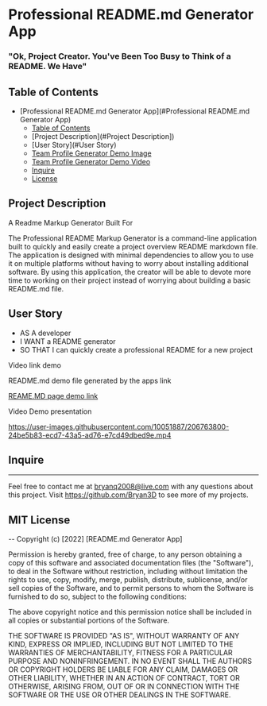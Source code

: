 # Professional README.md Generator App
### "Ok, Project Creator. You've Been Too Busy to Think of a README. We Have"

## Table of Contents

- [Professional README.md Generator App](#Professional README.md Generator App)
  - [Table of Contents](#table-of-contents)
  - [Project Description](#Project Description])
  - [User Story](#User Story)
  - [Team Profile Generator Demo Image](#team-profile-generator-demo-image)
  - [Team Profile Generator Demo Video](#team-profile-generator-demo-video)
  - [Inquire](#inquire)
  - [License](#license)

## Project Description

A Readme Markup Generator Built For

The Professional README Markup Generator is a command-line application built to quickly and easily create a project overview README markdown file. The application is designed with minimal dependencies to allow you to use it on multiple platforms without having to worry about installing additional software. By using this application, the creator will be able to devote more time to working on their project instead of worrying about building a basic README.md file.

## User Story

- AS A developer
- I WANT a README generator
- SO THAT I can quickly create a professional README for a new project

Video link demo



README.md demo file generated by the apps link

[REAME.MD page demo link](https://github.com/Bryan3D/proREADMEgenApp/tree/main/doc#readme)

Video Demo presentation

https://user-images.githubusercontent.com/10051887/206763800-24be5b83-ecd7-43a5-ad76-e7cd49dbed9e.mp4

## Inquire

---
Feel free to contact me at bryanq2008@live.com with any questions about this project. Visit <https://github.com/Bryan3D> to see more of my projects.


## MIT License
-- 
Copyright (c) [2022] [README.md Generator App]

Permission is hereby granted, free of charge, to any person obtaining a copy
of this software and associated documentation files (the "Software"), to deal
in the Software without restriction, including without limitation the rights
to use, copy, modify, merge, publish, distribute, sublicense, and/or sell
copies of the Software, and to permit persons to whom the Software is
furnished to do so, subject to the following conditions:

The above copyright notice and this permission notice shall be included in all
copies or substantial portions of the Software.

THE SOFTWARE IS PROVIDED "AS IS", WITHOUT WARRANTY OF ANY KIND, EXPRESS OR
IMPLIED, INCLUDING BUT NOT LIMITED TO THE WARRANTIES OF MERCHANTABILITY,
FITNESS FOR A PARTICULAR PURPOSE AND NONINFRINGEMENT. IN NO EVENT SHALL THE
AUTHORS OR COPYRIGHT HOLDERS BE LIABLE FOR ANY CLAIM, DAMAGES OR OTHER
LIABILITY, WHETHER IN AN ACTION OF CONTRACT, TORT OR OTHERWISE, ARISING FROM,
OUT OF OR IN CONNECTION WITH THE SOFTWARE OR THE USE OR OTHER DEALINGS IN THE
SOFTWARE.
